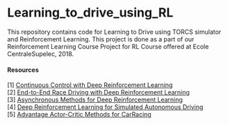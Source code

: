 # Learning_to_drive_using_RL
This repository contains code for Learning to Drive using TORCS simulator and Reinforcement Learning. This project is done as a part of our Reinforcement Learning Course Project for RL Course offered at Ecole CentraleSupelec, 2018.  

#### Resources
[1] [Continuous Control with Deep Reinforcement Learning](https://arxiv.org/pdf/1509.02971.pdf)  
[2] [End-to-End Race Driving with Deep Reinforcement Learning](https://team.inria.fr/rits/files/2018/02/ICRA18_EndToEndDriving_CameraReady.pdf)  
[3] [Asynchronous Methods for Deep Reinforcement Learning](https://arxiv.org/pdf/1602.01783.pdf)  
[4] [Deep Reinforcement Learning for Simulated Autonomous Driving](http://cs229.stanford.edu/proj2016/report/Ganesh-Charalel-DasSarma-Xu-DeepReinforcementLearningForSimulatedAutonomousDriving-report.pdf)  
[5] [Advantage Actor-Critic Methods for CarRacing](https://esc.fnwi.uva.nl/thesis/centraal/files/f285129090.pdf)  
